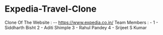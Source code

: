 # Expedia-Travel-Clone
Clone Of The Website : -- https://www.expedia.co.in/
Team Members : -
1 - Siddharth Bisht
2 - Aditi Shimple
3 - Rahul Pandey
4 - Srijeet S Kumar

